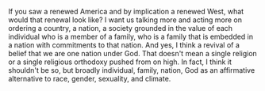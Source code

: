  If you saw a renewed America and by implication a renewed West, what would that renewal look like? I want us talking more and acting more on ordering a country, a nation, a society grounded in the value of each individual who is a member of a family, who is a family that is embedded in a nation with commitments to that nation. And yes, I think a revival of a belief that we are one nation under God. That doesn't mean a single religion or a single religious orthodoxy pushed from on high. In fact, I think it shouldn't be so, but broadly individual, family, nation, God as an affirmative alternative to race, gender, sexuality, and climate.